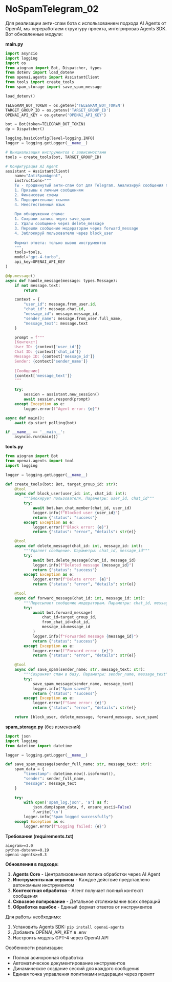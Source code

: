 # NoSpamTelegram_02

Для реализации анти-спам бота с использованием подхода AI Agents от OpenAI, мы переработаем структуру проекта, интегрировав Agents SDK. Вот обновленные модули:

**main.py**
```python
import asyncio
import logging
import os
from aiogram import Bot, Dispatcher, types
from dotenv import load_dotenv
from openai.agents import AssistantClient
from tools import create_tools
from spam_storage import save_spam_message

load_dotenv()

TELEGRAM_BOT_TOKEN = os.getenv('TELEGRAM_BOT_TOKEN')
TARGET_GROUP_ID = os.getenv('TARGET_GROUP_ID')
OPENAI_API_KEY = os.getenv('OPENAI_API_KEY')

bot = Bot(token=TELEGRAM_BOT_TOKEN)
dp = Dispatcher()

logging.basicConfig(level=logging.INFO)
logger = logging.getLogger(__name__)

# Инициализация инструментов с зависимостями
tools = create_tools(bot, TARGET_GROUP_ID)

# Конфигурация AI Agent
assistant = AssistantClient(
    name="AntiSpamAgent",
    instructions="""
    Ты - продвинутый анти-спам бот для Telegram. Анализируй сообщения по следующим критериям:
    1. Призывы к личным сообщениям
    2. Финансовые схемы
    3. Подозрительные ссылки
    4. Неестественный язык
    
    При обнаружении спама:
    1. Сохрани запись через save_spam
    2. Удали сообщение через delete_message
    3. Перешли сообщение модераторам через forward_message
    4. Заблокируй пользователя через block_user
    
    Формат ответа: только вызов инструментов
    """,
    tools=tools,
    model="gpt-4-turbo",
    api_key=OPENAI_API_KEY
)

@dp.message()
async def handle_message(message: types.Message):
    if not message.text:
        return

    context = {
        "user_id": message.from_user.id,
        "chat_id": message.chat.id,
        "message_id": message.message_id,
        "sender_name": message.from_user.full_name,
        "message_text": message.text
    }

    prompt = f"""
    [Контекст]
    User ID: {context['user_id']}
    Chat ID: {context['chat_id']}
    Message ID: {context['message_id']}
    Sender: {context['sender_name']}
    
    [Сообщение]
    {context['message_text']}
    """

    try:
        session = assistant.new_session()
        await session.respond(prompt)
    except Exception as e:
        logger.error(f"Agent error: {e}")

async def main():
    await dp.start_polling(bot)

if __name__ == '__main__':
    asyncio.run(main())
```

**tools.py**
```python
from aiogram import Bot
from openai.agents import tool
import logging

logger = logging.getLogger(__name__)

def create_tools(bot: Bot, target_group_id: str):
    @tool
    async def block_user(user_id: int, chat_id: int):
        """Блокирует пользователя. Параметры: user_id, chat_id"""
        try:
            await bot.ban_chat_member(chat_id, user_id)
            logger.info(f"Blocked user {user_id}")
            return {"status": "success"}
        except Exception as e:
            logger.error(f"Block error: {e}")
            return {"status": "error", "details": str(e)}

    @tool
    async def delete_message(chat_id: int, message_id: int):
        """Удаляет сообщение. Параметры: chat_id, message_id"""
        try:
            await bot.delete_message(chat_id, message_id)
            logger.info(f"Deleted message {message_id}")
            return {"status": "success"}
        except Exception as e:
            logger.error(f"Delete error: {e}")
            return {"status": "error", "details": str(e)}

    @tool
    async def forward_message(chat_id: int, message_id: int):
        """Пересылает сообщение модераторам. Параметры: chat_id, message_id"""
        try:
            await bot.forward_message(
                chat_id=target_group_id,
                from_chat_id=chat_id,
                message_id=message_id
            )
            logger.info(f"Forwarded message {message_id}")
            return {"status": "success"}
        except Exception as e:
            logger.error(f"Forward error: {e}")
            return {"status": "error", "details": str(e)}

    @tool
    async def save_spam(sender_name: str, message_text: str):
        """Сохраняет спам в базу. Параметры: sender_name, message_text"""
        try:
            save_spam_message(sender_name, message_text)
            logger.info("Spam saved")
            return {"status": "success"}
        except Exception as e:
            logger.error(f"Save error: {e}")
            return {"status": "error", "details": str(e)}

    return [block_user, delete_message, forward_message, save_spam]
```

**spam_storage.py** (без изменений)
```python
import json
import logging
from datetime import datetime

logger = logging.getLogger(__name__)

def save_spam_message(sender_full_name: str, message_text: str):
    spam_data = {
        "timestamp": datetime.now().isoformat(),
        "sender": sender_full_name,
        "message": message_text
    }
    
    try:
        with open('spam_log.json', 'a') as f:
            json.dump(spam_data, f, ensure_ascii=False)
            f.write('\n')
        logger.info("Spam logged successfully")
    except Exception as e:
        logger.error(f"Logging failed: {e}")
```

**Требования (requirements.txt)**
```
aiogram>=3.0
python-dotenv>=0.19
openai-agents>=0.3
```

**Обновления в подходе:**
1. **Agents Core** - Централизованная логика обработки через AI Agent
2. **Инструменты как сервисы** - Каждое действие представлено автономным инструментом
3. **Контекстная обработка** - Агент получает полный контекст сообщения
4. **Сквозное логирование** - Детальное отслеживание всех операций
5. **Обработка ошибок** - Единый формат ответов от инструментов

Для работы необходимо:
1. Установить Agents SDK: `pip install openai-agents`
2. Добавить OPENAI_API_KEY в .env
3. Настроить модель GPT-4 через OpenAI API

Особенности реализации:
- Полная асинхронная обработка
- Автоматическое документирование инструментов
- Динамическое создание сессий для каждого сообщения
- Единая точка управления политиками модерации через промпт
